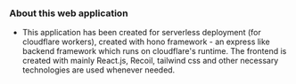 ### About this web application

- This application has been created for serverless deployment (for cloudflare workers), created with hono framework - an express like backend framework which runs on cloudflare's runtime. The frontend is created with mainly React.js, Recoil, tailwind css and other necessary technologies are used whenever needed.
